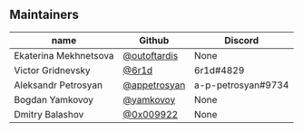 ## Maintainers

| name                  | Github                                         | Discord            |
|-----------------------|------------------------------------------------|--------------------|
| Ekaterina Mekhnetsova | [@outoftardis](https://github.com/outoftardis) | None               |
| Victor Gridnevsky     | [@6r1d](https://github.com/6r1d)               | 6r1d#4829          |
| Aleksandr Petrosyan   | [@appetrosyan](https://github.com/appetrosyan) | a-p-petrosyan#9734 |
| Bogdan Yamkovoy       | [@yamkovoy](https://github.com/yamkovoy)       | None               |
| Dmitry Balashov     | [@0x009922](https://github.com/0x009922)       | None               |
